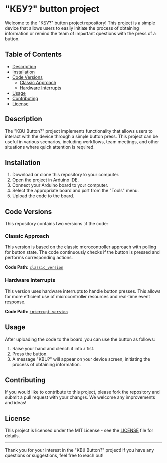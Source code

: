 # "КБУ?" button project

Welcome to the "КБУ?" button project repository! This project is a simple device that allows users to easily initiate the process of obtaining information or remind the team of important questions with the press of a button.

## Table of Contents

- [Description](#description)
- [Installation](#installation)
- [Code Versions](#code-versions)
  - [Classic Approach](#classic-approach)
  - [Hardware Interrupts](#hardware-interrupts)
- [Usage](#usage)
- [Contributing](#contributing)
- [License](#license)

## Description

The "KBU Button?" project implements functionality that allows users to interact with the device through a simple button press. This project can be useful in various scenarios, including workflows, team meetings, and other situations where quick attention is required.

## Installation

1. Download or clone this repository to your computer.
2. Open the project in Arduino IDE.
3. Connect your Arduino board to your computer.
4. Select the appropriate board and port from the "Tools" menu.
5. Upload the code to the board.

## Code Versions

This repository contains two versions of the code:

### Classic Approach

This version is based on the classic microcontroller approach with polling for button state. The code continuously checks if the button is pressed and performs corresponding actions.

**Code Path:** [`classic_version`](https://github.com/Poshjark/kbu_button/tree/main/src/loop_based)

### Hardware Interrupts

This version uses hardware interrupts to handle button presses. This allows for more efficient use of microcontroller resources and real-time event response.

**Code Path:** [`interrupt_version`](https://github.com/Poshjark/kbu_button/tree/main/src/interrupt_based)

## Usage

After uploading the code to the board, you can use the button as follows:

1. Raise your hand and clench it into a fist.
2. Press the button.
3. A message "KBU?" will appear on your device screen, initiating the process of obtaining information.

## Contributing

If you would like to contribute to this project, please fork the repository and submit a pull request with your changes. We welcome any improvements and ideas!

## License

This project is licensed under the MIT License - see the [LICENSE](LICENSE) file for details.

---

Thank you for your interest in the "KBU Button?" project! If you have any questions or suggestions, feel free to reach out!
